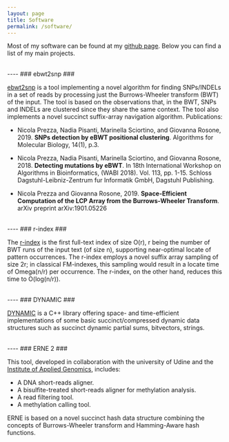 ```yaml
---
layout: page
title: Software
permalink: /software/
---
```


Most of my software can be found at my [github page](https://github.com/nicolaprezza). Below you can find  a list of my main projects.

<br>
----
### ebwt2snp ###

[ebwt2snp](https://github.com/nicolaprezza/ebwt2snp-v2) is a tool implementing a novel algorithm for finding SNPs/INDELs in a set of reads by processing just the Burrows-Wheeler transform (BWT) of the input. The tool is based on the observations that, in the BWT, SNPs and INDELs are clustered since they share the same context. The tool also implements a novel succinct suffix-array navigation algorithm. Publications:

- Nicola Prezza, Nadia Pisanti, Marinella Sciortino, and Giovanna Rosone, 2019. **SNPs detection by eBWT positional clustering**. Algorithms for Molecular Biology, 14(1), p.3.

- Nicola Prezza, Nadia Pisanti, Marinella Sciortino, and Giovanna Rosone, 2018. **Detecting mutations by eBWT**. In 18th International Workshop on Algorithms in Bioinformatics, (WABI 2018). Vol. 113, pp. 1-15. Schloss Dagstuhl-Leibniz-Zentrum fur Informatik GmbH, Dagstuhl Publishing.

- Nicola Prezza and Giovanna Rosone, 2019. **Space-Efficient Computation of the LCP Array from the Burrows-Wheeler Transform**. arXiv preprint arXiv:1901.05226

<br>
----
### r-index ###

The [r-index](https://github.com/nicolaprezza/r-index) is the first full-text index of size O(r), r being the number of BWT runs of the input text (of size n), supporting near-optimal locate of pattern occurrences. The r-index employs a novel suffix array sampling of size 2r; in classical FM-indexes, this sampling would result in a locate time of Omega(n/r) per occurrence. The r-index, on the other hand, reduces this time to O(log(n/r)).

<br>
----
### DYNAMIC ###

[DYNAMIC](https://github.com/xxsds/DYNAMIC) is a C++ library offering space- and time-efficient implementations of some basic succinct/compressed dynamic data structures such as succinct dynamic partial sums, bitvectors, strings. 

<br>
----
### ERNE 2 ###

This tool, developed in collaboration with the university of Udine and the [Institute of Applied Genomics](http://www.appliedgenomics.org/en/), includes: 

- A DNA short-reads aligner.
- A bisulfite-treated short-reads aligner for methylation analysis.
- A read filtering tool.
- A methylation calling tool.

ERNE is based on a novel succinct hash data structure combining the concepts of Burrows-Wheeler transform and Hamming-Aware hash functions. 
